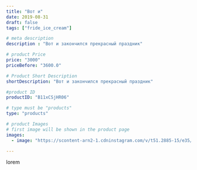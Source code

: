 ```yaml
---
title: "Вот и"
date: 2019-08-31
draft: false
tags: ["fride_ice_cream"]

# meta description
description : "Вот и закончился прекрасный праздник"

# product Price
price: "3000"
priceBefore: "3600.0"

# Product Short Description
shortDescription: "Вот и закончился прекрасный праздник"

#product ID
productID: "B11xCSjHR06"

# type must be "products"
type: "products"

# product Images
# first image will be shown in the product page
images:
  - image: "https://scontent-arn2-1.cdninstagram.com/v/t51.2885-15/e35/67974427_144883646734579_9168267723626716304_n.jpg?se=7&tp=1&_nc_ht=scontent-arn2-1.cdninstagram.com&_nc_cat=107&_nc_ohc=Q6xBUCPsAiwAX87gKHC&ccb=7-4&oh=cc8c0f4c5de165833c5e16176a4d1bfb&oe=6084EC32&ig_cache_key=MjEyMjgxODQ2MTAwOTUxNzg4Mg%3D%3D.2-ccb7-4"

---
```

lorem
